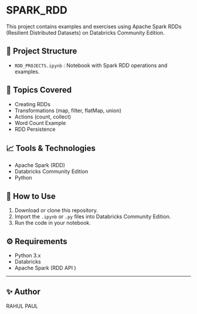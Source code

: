 # SPARK\_RDD

This project contains examples and exercises using Apache Spark RDDs (Resilient Distributed Datasets) on Databricks Community Edition.

## 📂 Project Structure

* `RDD_PROJECTS.ipynb` : Notebook with Spark RDD operations and examples.

## 📌 Topics Covered

* Creating RDDs
* Transformations (map, filter, flatMap, union)
* Actions (count, collect)
* Word Count Example
* RDD Persistence

## 📈 Tools & Technologies

* Apache Spark (RDD)
* Databricks Community Edition
* Python

## 📑 How to Use

1. Download or clone this repository.
2. Import the `.ipynb` or `.py` files into Databricks Community Edition.
3. Run the code in your notebook.

## ⚙️ Requirements

* Python 3.x
* Databricks 
* Apache Spark (RDD API )

---

## ✨ Author

RAHUL PAUL
